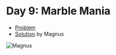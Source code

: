 # Day 9: Marble Mania

- [Problem](https://adventofcode.com/2018/day/9)
- [Solution](https://github.com/kyeett/adventofcode/tree/master/2018/day-9) by Magnus

![Magnus](https://avatars1.githubusercontent.com/u/737646?s=100&u=0076f6745a279a959157b3c57d325a11340f70c6&v=4)

